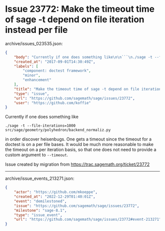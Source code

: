 # Issue 23772: Make the timeout time of sage -t depend on file iteration instead per file

archive/issues_023535.json:
```json
{
    "body": "Currently if one does something like\n\n```\n./sage -t --file-iterations=1000 src/sage/geometry/polyhedron/backend_normaliz.py\n```\n\nin order discover heisenbugs. One gets a timeout since the timeout for a doctest is on a per file bases. It would be much more reasonable to make the timeout on a per iteration basis, so that one does not need to provide a custom argument to `--timeout`.\n\nIssue created by migration from https://trac.sagemath.org/ticket/23772\n\n",
    "created_at": "2017-09-01T14:30:49Z",
    "labels": [
        "component: doctest framework",
        "minor",
        "enhancement"
    ],
    "title": "Make the timeout time of sage -t depend on file iteration instead per file",
    "type": "issue",
    "url": "https://github.com/sagemath/sage/issues/23772",
    "user": "https://github.com/koffie"
}
```
Currently if one does something like

```
./sage -t --file-iterations=1000 src/sage/geometry/polyhedron/backend_normaliz.py
```

in order discover heisenbugs. One gets a timeout since the timeout for a doctest is on a per file bases. It would be much more reasonable to make the timeout on a per iteration basis, so that one does not need to provide a custom argument to `--timeout`.

Issue created by migration from https://trac.sagemath.org/ticket/23772





---

archive/issue_events_213271.json:
```json
{
    "actor": "https://github.com/mkoeppe",
    "created_at": "2022-12-29T01:40:01Z",
    "event": "demilestoned",
    "issue": "https://github.com/sagemath/sage/issues/23772",
    "milestone": "sage-8.1",
    "type": "issue_event",
    "url": "https://github.com/sagemath/sage/issues/23772#event-213271"
}
```
